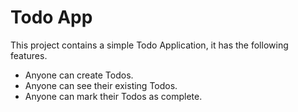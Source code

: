 # Todo App

This project contains a simple Todo Application,
it has the following features.

- Anyone can create Todos.
- Anyone can see their existing Todos.
- Anyone can mark their Todos as complete.
